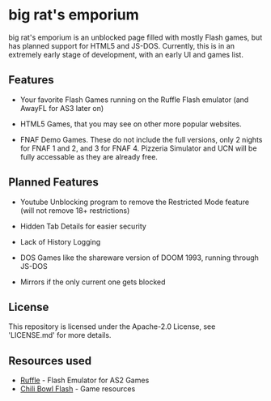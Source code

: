 # big rat's emporium

big rat's emporium is an unblocked page filled with mostly Flash games, but has planned support for HTML5 and JS-DOS. Currently, this is in an extremely early stage of development, with an early UI and games list.

## Features
- Your favorite Flash Games running on the Ruffle Flash emulator (and AwayFL for AS3 later on)

- HTML5 Games, that you may see on other more popular websites.

- FNAF Demo Games. These do not include the full versions, only 2 nights for FNAF 1 and 2, and 3 for FNAF 4. Pizzeria Simulator and UCN will be fully accessable as they are already free.

## Planned Features
- Youtube Unblocking program to remove the Restricted Mode feature (will not remove 18+ restrictions)

- Hidden Tab Details for easier security

- Lack of History Logging

- DOS Games like the shareware version of DOOM 1993, running through JS-DOS

- Mirrors if the only current one gets blocked

## License
This repository is licensed under the Apache-2.0 License, see 'LICENSE.md' for more details.

## Resources used

 - <a href="https://ruffle.rs" target="_blank" rel="noopener">Ruffle</a> - Flash Emulator for AS2 Games
 - <a href="https://github.com/CBGamesdev/chilibowlflash" target="_blank" rel="noopener">Chili Bowl Flash</a> - Game resources